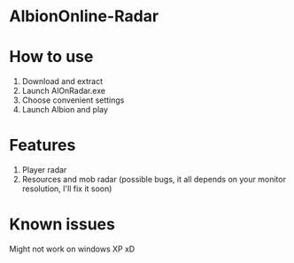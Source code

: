 # AlbionOnline-Radar

# How to use
  1. Download and extract
  2. Launch AlOnRadar.exe
  3. Choose convenient settings
  4. Launch Albion and play
# Features
 1. Player radar
 2. Resources and mob radar (possible bugs, it all depends on your monitor resolution, I'll fix it soon)
# Known issues
Might not work on windows XP xD
